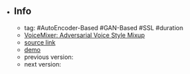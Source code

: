 - ## Info
	- tag: #AutoEncoder-Based #GAN-Based #SSL #duration
	- [VoiceMixer: Adversarial Voice Style Mixup](https://openreview.net/forum?id=0lzmTb4LGd3F)
	- [source link](https://anonymous-speech.github.io/voicemixer/index.html)
	- [demo](https://github.com/JustinYangJing/VoiceMixer)
	- previous version:
	- next version: